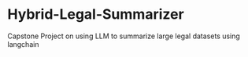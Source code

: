 # Hybrid-Legal-Summarizer
Capstone Project on using LLM to summarize large legal datasets using langchain
